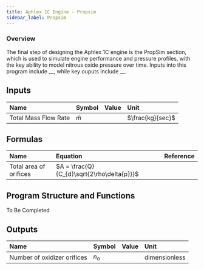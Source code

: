 ```yaml
---
title: Aphlex 1C Engine - Propsim
sidebar_label: Propsim
---
```


### Overview
The final step of designing the Aphlex 1C engine is the PropSim section, which is used to simulate engine performance and pressure profiles, with the key ability to model nitrous oxide pressure over time. Inputs into this program include __, while key ouputs include __.

## Inputs
| Name | Symbol | Value | Unit |
| :----------- | :------------ | :--- | :--- |
| Total Mass Flow Rate | $\dot{m}$ | | $\frac{kg}{sec}$ |

## Formulas
| Name | Equation | Reference |
| :- | :---------------------------------- | :------ |
| Total area of orifices | $A = \frac{Q}{C_{d}\sqrt{2\rho\delta{p}}}$ | |


## Program Structure and Functions
To Be Completed

## Outputs
| Name | Symbol | Value | Unit |
| :- | :---------------------------------- | :---- | :------ |
| Number of oxidizer orifices | $n_{o}$| | dimensionless |
